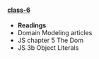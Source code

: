 #### [class-6](/week-2/class-6)
* **Readings**
* Domain Modeling articles
* JS chapter 5 The Dom
* JS 3b Object Literals
